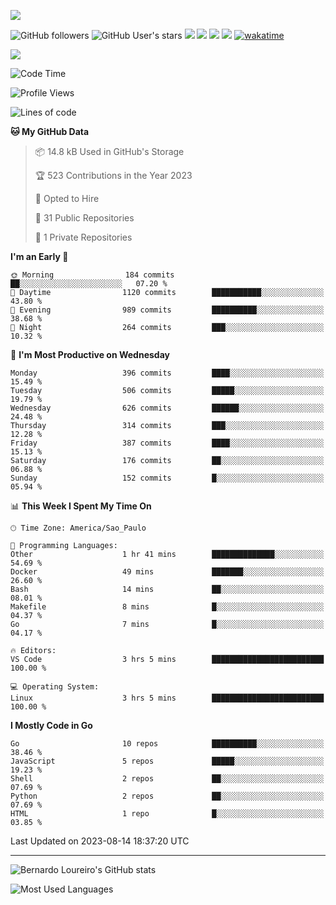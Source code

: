 



[![](https://ga-beacon.appspot.com/G-EJYL08EQR8/welcome-page?pixel)](https://github.com/igrigorik/ga-beacon)
 
![GitHub followers](https://img.shields.io/github/followers/bernardolm?style=for-the-badge&label=GitHub%20followers) ![GitHub User's stars](https://img.shields.io/github/stars/bernardolm?style=for-the-badge&label=GitHub%20User's%20stars) [![](https://img.shields.io/static/v1?logo=linkedin&label=LinkedIn&message=bernardolm&color=0A66C2&style=for-the-badge)](https://www.linkedin.com/in/bernardolm) [![](https://img.shields.io/static/v1?logo=lastdotfm&label=last.fm&message=bernardolm&color=D51007&style=for-the-badge)](https://www.last.fm/user/bernardolm) [![](https://img.shields.io/static/v1?logo=spotify&label=spotify&message=bernardolou&color=1ED760&style=for-the-badge)](https://open.spotify.com/user/bernardolou) [![](https://img.shields.io/static/v1?logo=awesomelists&label=My%20awesome%20stars&message=⭐⭐⭐&color=FC60A8&style=for-the-badge)](https://github.com/bernardolm/awesome-stars) [![wakatime](https://wakatime.com/badge/user/186868b7-2443-4b6b-ae40-3d29d342e88e.svg)](https://wakatime.com/@186868b7-2443-4b6b-ae40-3d29d342e88e)


<p style="border: 100px">
<a href="https://skillicons.dev">
<img src="https://skillicons.dev/icons?theme=dark&i=angular,arduino,bash,cs,cmake,docker,dotnet,flask,git,github,go,grafana,gtk,html,jenkins,jquery,linux,lua,md,mongodb,mysql,nodejs,php,postgres,py,rabbitmq,rails,raspberrypi,redis,regex,ruby,sqlite,stackoverflow,sketchup,vscode" />
</a>
<p/>

<!--START_SECTION:waka-->
![Code Time](http://img.shields.io/badge/Code%20Time-2%2C583%20hrs%2044%20mins-blue)

![Profile Views](http://img.shields.io/badge/Profile%20Views-0-blue)

![Lines of code](https://img.shields.io/badge/From%20Hello%20World%20I%27ve%20Written-3.1%20million%20lines%20of%20code-blue)

**🐱 My GitHub Data** 

> 📦 14.8 kB Used in GitHub's Storage 
 > 
> 🏆 523 Contributions in the Year 2023
 > 
> 💼 Opted to Hire
 > 
> 📜 31 Public Repositories 
 > 
> 🔑 1 Private Repositories 
 > 
**I'm an Early 🐤** 

```text
🌞 Morning                184 commits         ██░░░░░░░░░░░░░░░░░░░░░░░   07.20 % 
🌆 Daytime                1120 commits        ███████████░░░░░░░░░░░░░░   43.80 % 
🌃 Evening                989 commits         ██████████░░░░░░░░░░░░░░░   38.68 % 
🌙 Night                  264 commits         ███░░░░░░░░░░░░░░░░░░░░░░   10.32 % 
```
📅 **I'm Most Productive on Wednesday** 

```text
Monday                   396 commits         ████░░░░░░░░░░░░░░░░░░░░░   15.49 % 
Tuesday                  506 commits         █████░░░░░░░░░░░░░░░░░░░░   19.79 % 
Wednesday                626 commits         ██████░░░░░░░░░░░░░░░░░░░   24.48 % 
Thursday                 314 commits         ███░░░░░░░░░░░░░░░░░░░░░░   12.28 % 
Friday                   387 commits         ████░░░░░░░░░░░░░░░░░░░░░   15.13 % 
Saturday                 176 commits         ██░░░░░░░░░░░░░░░░░░░░░░░   06.88 % 
Sunday                   152 commits         █░░░░░░░░░░░░░░░░░░░░░░░░   05.94 % 
```


📊 **This Week I Spent My Time On** 

```text
🕑︎ Time Zone: America/Sao_Paulo

💬 Programming Languages: 
Other                    1 hr 41 mins        ██████████████░░░░░░░░░░░   54.69 % 
Docker                   49 mins             ███████░░░░░░░░░░░░░░░░░░   26.60 % 
Bash                     14 mins             ██░░░░░░░░░░░░░░░░░░░░░░░   08.01 % 
Makefile                 8 mins              █░░░░░░░░░░░░░░░░░░░░░░░░   04.37 % 
Go                       7 mins              █░░░░░░░░░░░░░░░░░░░░░░░░   04.17 % 

🔥 Editors: 
VS Code                  3 hrs 5 mins        █████████████████████████   100.00 % 

💻 Operating System: 
Linux                    3 hrs 5 mins        █████████████████████████   100.00 % 
```

**I Mostly Code in Go** 

```text
Go                       10 repos            ██████████░░░░░░░░░░░░░░░   38.46 % 
JavaScript               5 repos             █████░░░░░░░░░░░░░░░░░░░░   19.23 % 
Shell                    2 repos             ██░░░░░░░░░░░░░░░░░░░░░░░   07.69 % 
Python                   2 repos             ██░░░░░░░░░░░░░░░░░░░░░░░   07.69 % 
HTML                     1 repo              █░░░░░░░░░░░░░░░░░░░░░░░░   03.85 % 
```




 Last Updated on 2023-08-14 18:37:20 UTC
<!--END_SECTION:waka-->

---
 
![Bernardo Loureiro's GitHub stats](https://github-readme-stats-bernardolm.vercel.app/api?hide_border=true&username=bernardolm&show_icons=true&theme=transparent&include_all_commits=true&count_private=true#gh-dark-mode-only)

![Most Used Languages](https://github-readme-stats-bernardolm.vercel.app/api/top-langs/?hide_border=true&username=bernardolm&theme=transparent&langs_count=10&count_weight=1&size_weight=1#gh-dark-mode-only)
